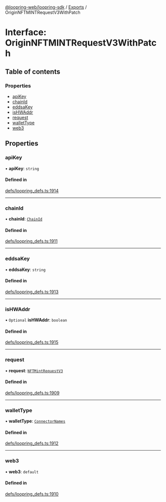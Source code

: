 [@loopring-web/loopring-sdk](../README.md) / [Exports](../modules.md) / OriginNFTMINTRequestV3WithPatch

# Interface: OriginNFTMINTRequestV3WithPatch

## Table of contents

### Properties

- [apiKey](OriginNFTMINTRequestV3WithPatch.md#apikey)
- [chainId](OriginNFTMINTRequestV3WithPatch.md#chainid)
- [eddsaKey](OriginNFTMINTRequestV3WithPatch.md#eddsakey)
- [isHWAddr](OriginNFTMINTRequestV3WithPatch.md#ishwaddr)
- [request](OriginNFTMINTRequestV3WithPatch.md#request)
- [walletType](OriginNFTMINTRequestV3WithPatch.md#wallettype)
- [web3](OriginNFTMINTRequestV3WithPatch.md#web3)

## Properties

### apiKey

• **apiKey**: `string`

#### Defined in

[defs/loopring_defs.ts:1914](https://github.com/Loopring/loopring_sdk/blob/f91f904/src/defs/loopring_defs.ts#L1914)

___

### chainId

• **chainId**: [`ChainId`](../enums/ChainId.md)

#### Defined in

[defs/loopring_defs.ts:1911](https://github.com/Loopring/loopring_sdk/blob/f91f904/src/defs/loopring_defs.ts#L1911)

___

### eddsaKey

• **eddsaKey**: `string`

#### Defined in

[defs/loopring_defs.ts:1913](https://github.com/Loopring/loopring_sdk/blob/f91f904/src/defs/loopring_defs.ts#L1913)

___

### isHWAddr

• `Optional` **isHWAddr**: `boolean`

#### Defined in

[defs/loopring_defs.ts:1915](https://github.com/Loopring/loopring_sdk/blob/f91f904/src/defs/loopring_defs.ts#L1915)

___

### request

• **request**: [`NFTMintRequestV3`](NFTMintRequestV3.md)

#### Defined in

[defs/loopring_defs.ts:1909](https://github.com/Loopring/loopring_sdk/blob/f91f904/src/defs/loopring_defs.ts#L1909)

___

### walletType

• **walletType**: [`ConnectorNames`](../enums/ConnectorNames.md)

#### Defined in

[defs/loopring_defs.ts:1912](https://github.com/Loopring/loopring_sdk/blob/f91f904/src/defs/loopring_defs.ts#L1912)

___

### web3

• **web3**: `default`

#### Defined in

[defs/loopring_defs.ts:1910](https://github.com/Loopring/loopring_sdk/blob/f91f904/src/defs/loopring_defs.ts#L1910)
